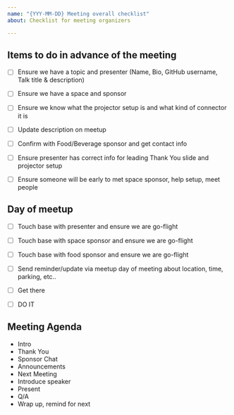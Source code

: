 ```yaml
---
name: "{YYY-MM-DD} Meeting overall checklist"
about: Checklist for meeting organizers

---
```


## Items to do in advance of the meeting

- [ ] Ensure we have a topic and presenter (Name, Bio, GitHub username, Talk title & description)
- [ ] Ensure we have a space and sponsor
- [ ] Ensure we know what the projector setup is and what kind of connector it is
- [ ] Update description on meetup
- [ ] Confirm with Food/Beverage sponsor and get contact info 
- [ ] Ensure presenter has correct info for leading Thank You slide and projector setup
- [ ] Ensure someone will be early to met space sponsor, help setup, meet people


## Day of meetup

- [ ] Touch base with presenter and ensure we are go-flight
- [ ] Touch base with space sponsor and ensure we are go-flight
- [ ] Touch base with food sponsor and ensure we are go-flight
- [ ] Send reminder/update via meetup day of meeting about location, time, parking, etc..
- [ ] Get there
- [ ] DO IT


## Meeting Agenda

- Intro
- Thank You
- Sponsor Chat
- Announcements
- Next Meeting 
- Introduce speaker
- Present
- Q/A
- Wrap up, remind for next

